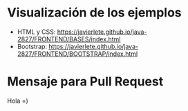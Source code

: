 # Visualización de los ejemplos

- HTML y CSS: https://javierlete.github.io/java-2827/FRONTEND/BASES/index.html
- Bootstrap: https://javierlete.github.io/java-2827/FRONTEND/BOOTSTRAP/index.html

# Mensaje para Pull Request
Hola =)

